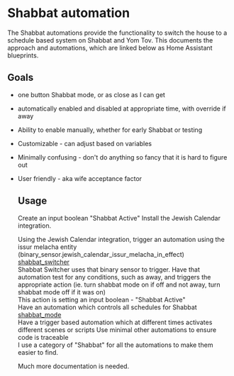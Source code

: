 # Shabbat automation  

The Shabbat automations provide the functionality to switch the house to a schedule based system on Shabbat and Yom Tov.
This documents the approach and automations, which are linked below as Home Assistant blueprints.

## Goals  
* one button Shabbat mode, or as close as I can get
* automatically enabled and disabled at appropriate time, with override if away
* Ability to enable manually, whether for early Shabbat or testing
* Customizable - can adjust based on variables
* Minimally confusing - don't do anything so fancy that it is hard to figure out
* User friendly - aka wife acceptance factor

  ## Usage
  Create an input boolean "Shabbat Active"
  Install the Jewish Calendar integration.

  
  Using the Jewish Calendar integration, trigger an automation using the issur melacha entity (binary_sensor.jewish_calendar_issur_melacha_in_effect)  
  [shabbat_switcher](ha/automations/shabbat-switcher.yaml)  
  Shabbat Switcher uses that binary sensor to trigger.
  Have that automation test for any conditions, such as away, and triggers the appropriate action (ie. turn shabbat mode on if off and not away, turn shabbat mode off if it was on)  
  This action is setting an input boolean - "Shabbat Active"  
  Have an automation which controls all schedules for Shabbat  
  [shabbat_mode](ha/automations/shabbat-mode.yaml)  
  Have a trigger based automation which at different times activates different scenes or scripts 
  Use minimal other automations to ensure code is traceable  
  I use a category of "Shabbat" for all the automations to make them easier to find.

  Much more documentation is needed.
  
  
  
   
